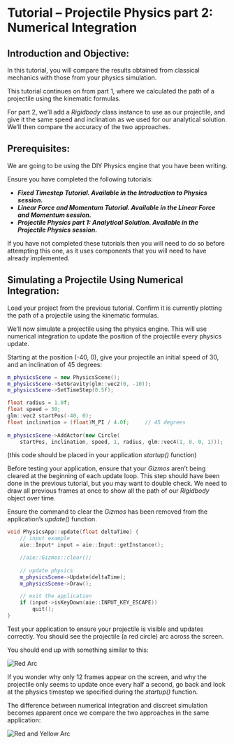 # Tutorial – Projectile Physics part 2: Numerical Integration

## Introduction and Objective:
In this tutorial, you will compare the results obtained from classical mechanics with those from your physics simulation.  

This tutorial continues on from part 1, where we calculated the path of a projectile using the kinematic formulas.

For part 2, we’ll add a *Rigidbody* class instance to use as our projectile, and give it the same speed and inclination as we used for our analytical solution. We’ll then compare the accuracy of the two approaches.

## Prerequisites:
We are going to be using the DIY Physics engine that you have been writing.

Ensure you have completed the following tutorials:

- ***Fixed Timestep Tutorial. Available in the Introduction to Physics session.***
- ***Linear Force and Momentum Tutorial. Available in the Linear Force and Momentum session.***
- ***Projectile Physics part 1: Analytical Solution. Available in the Projectile Physics session.***

If you have not completed these tutorials then you will need to do so before attempting this one, as it uses components that you will need to have already implemented. 

## Simulating a Projectile Using Numerical Integration:
Load your project from the previous tutorial. Confirm it is currently plotting the path of a projectile using the kinematic formulas.

We’ll now simulate a projectile using the physics engine. This will use numerical integration to update the position of the projectile every physics update.

Starting at the position (-40, 0), give your projectile an initial speed of 30, and an inclination of 45 degrees:

```c++
m_physicsScene = new PhysicsScene();
m_physicsScene->SetGravity(glm::vec2(0, -10));
m_physicsScene->SetTimeStep(0.5f);

float radius = 1.0f;
float speed = 30;
glm::vec2 startPos(-40, 0);
float inclination = (float)M_PI / 4.0f;		// 45 degrees
	
m_physicsScene->AddActor(new Circle(
    startPos, inclination, speed, 1, radius, glm::vec4(1, 0, 0, 1)));
```

(this code should be placed in your application *startup()* function)

Before testing your application, ensure that your *Gizmos* aren’t being cleared at the beginning of each update loop. This step should have been done in the previous tutorial, but you may want to double check. We need to draw all previous frames at once to show all the path of our *Rigidbody* object over time.

Ensure the command to clear the *Gizmos* has been removed from the application’s *update()* function.

```c++
void PhysicsApp::update(float deltaTime) {
	// input example
	aie::Input* input = aie::Input::getInstance();

	//aie::Gizmos::clear();
	
	// update physics
	m_physicsScene->Update(deltaTime);
	m_physicsScene->Draw();

	// exit the application
	if (input->isKeyDown(aie::INPUT_KEY_ESCAPE))
		quit();
}
```

Test your application to ensure your projectile is visible and updates correctly. You should see the projectile (a red circle) arc across the screen.

You should end up with something similar to this:

![Red Arc](./images/ProjectilePhysicsP2_01.png)
 
If you wonder why only 12 frames appear on the screen, and why the projectile only seems to update once every half a second, go back and look at the physics timestep we specified during the *startup()* function.

The difference between numerical integration and discreet simulation becomes apparent once we compare the two approaches in the same application:

![Red and Yellow Arc](./images/ProjectilePhysicsP2_02.png)
